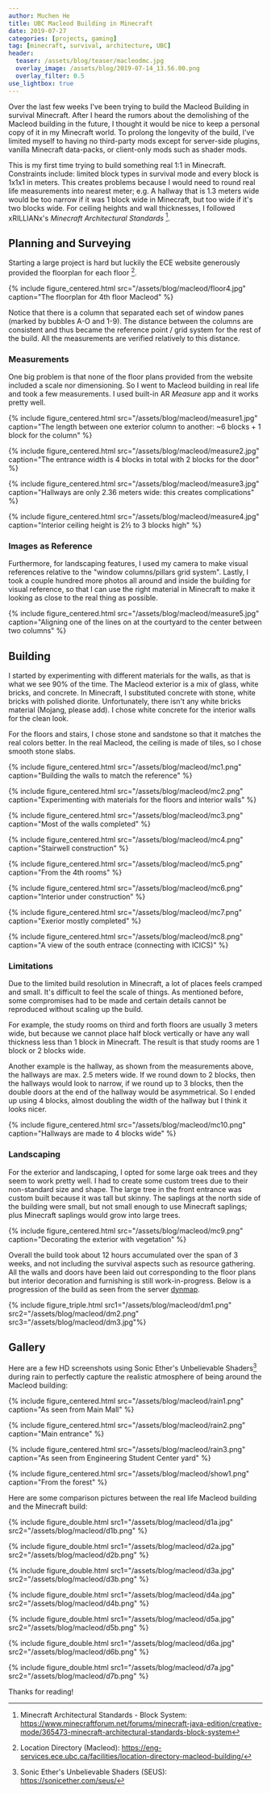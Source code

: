 ```yaml
---
author: Muchen He
title: UBC Macleod Building in Minecraft
date: 2019-07-27
categories: [projects, gaming]
tag: [minecraft, survival, architecture, UBC]
header:
  teaser: /assets/blog/teaser/macleodmc.jpg
  overlay_image: /assets/blog/2019-07-14_13.56.00.png
  overlay_filter: 0.5
use_lightbox: true
---
```


Over the last few weeks I've been trying to build the Macleod Building in survival Minecraft. After I heard the rumors about the demolishing of the Macleod building in the future, I thought it would be nice to keep a personal copy of it in my Minecraft world. To prolong the longevity of the build, I've limited myself to having no third-party mods except for server-side plugins, vanilla Minecraft data-packs, or client-only mods such as shader mods.

<!-- excerpt -->

This is my first time trying to build something real 1:1 in Minecraft. Constraints include: limited block types in survival mode and every block is 1x1x1 in meters. This creates problems because I would need to round real life measurements into nearest meter; e.g. A hallway that is 1.3 meters wide would be too narrow if it was 1 block wide in Minecraft, but too wide if it's two blocks wide. For ceiling heights and wall thicknesses, I followed xRILLIANx's *Minecraft Architectural Standards* [^mas].

## Planning and Surveying

Starting a large project is hard but luckily the ECE website generously provided the floorplan for each floor [^floorplan].

{% include figure_centered.html src="/assets/blog/macleod/floor4.jpg" caption="The floorplan for 4th floor Macleod" %}

Notice that there is a column that separated each set of window panes (marked by bubbles A-O and 1-9). The distance between the columns are consistent and thus became the reference point / grid system for the rest of the build. All the measurements are verified relatively to this distance. 

### Measurements

One big problem is that none of the floor plans provided from the website included a scale nor dimensioning. So I went to Macleod building in real life and took a few measurements. I used built-in AR *Measure* app and it works pretty well.

{% include figure_centered.html src="/assets/blog/macleod/measure1.jpg" caption="The length between one exterior column to another: ~6 blocks + 1 block for the column" %}

{% include figure_centered.html src="/assets/blog/macleod/measure2.jpg" caption="The entrance width is 4 blocks in total with 2 blocks for the door" %}

{% include figure_centered.html src="/assets/blog/macleod/measure3.jpg" caption="Hallways are only 2.36 meters wide: this creates complications" %}

{% include figure_centered.html src="/assets/blog/macleod/measure4.jpg" caption="Interior ceiling height is 2&half; to 3 blocks high" %}

### Images as Reference

Furthermore, for landscaping features, I used my camera to make visual references relative to the "window columns/pillars grid system". Lastly, I took a couple hundred more photos all around and inside the building for visual reference, so that I can use the right material in Minecraft to make it looking as close to the real thing as possible.

{% include figure_centered.html src="/assets/blog/macleod/measure5.jpg" caption="Aligning one of the lines on at the courtyard to the center between two columns" %}

## Building

I started by experimenting with different materials for the walls, as that is what we see 90% of the time. The Macleod exterior is a mix of glass, white bricks, and concrete. In Minecraft, I substituted concrete with stone, white bricks with polished diorite. Unfortunately, there isn't any white bricks material (Mojang, please add). I chose white concrete for the interior walls for the clean look.

For the floors and stairs, I chose stone and sandstone so that it matches the real colors better. In the real Macleod, the ceiling is made of tiles, so I chose smooth stone slabs.

{% include figure_centered.html src="/assets/blog/macleod/mc1.png" caption="Building the walls to match the reference" %}

{% include figure_centered.html src="/assets/blog/macleod/mc2.png" caption="Experimenting with materials for the floors and interior walls" %}

{% include figure_centered.html src="/assets/blog/macleod/mc3.png" caption="Most of the walls completed" %}

{% include figure_centered.html src="/assets/blog/macleod/mc4.png" caption="Stairwell construction" %}

{% include figure_centered.html src="/assets/blog/macleod/mc5.png" caption="From the 4th  rooms" %}

{% include figure_centered.html src="/assets/blog/macleod/mc6.png" caption="Interior under construction" %}

{% include figure_centered.html src="/assets/blog/macleod/mc7.png" caption="Exerior mostly completed" %}

{% include figure_centered.html src="/assets/blog/macleod/mc8.png" caption="A view of the south entrace (connecting with ICICS)" %}

### Limitations

Due to the limited build resolution in Minecraft, a lot of places feels cramped and small. It's difficult to feel the scale of things. As mentioned before, some compromises had to be made and certain details cannot be reproduced without scaling up the build.

For example, the study rooms on third and forth floors are usually 3 meters wide, but because we cannot place half block vertically or have any wall thickness less than 1 block in Minecraft. The result is that study rooms are 1 block or 2 blocks wide.

Another example is the hallway, as shown from the measurements above, the hallways are max. 2.5 meters wide. If we round down to 2 blocks, then the hallways would look to narrow, if we round up to 3 blocks, then the double doors at the end of the hallway would be asymmetrical. So I ended up using 4 blocks, almost doubling the width of the hallway but I think it looks nicer.

{% include figure_centered.html src="/assets/blog/macleod/mc10.png" caption="Hallways are made to 4 blocks wide" %}

### Landscaping

For the exterior and landscaping, I opted for some large oak trees and they seem to work pretty well. I had to create some custom trees due to their non-standard size and shape. The large tree in the front entrance was custom built because it was tall but skinny. The saplings at the north side of the building were small, but not small enough to use Minecraft saplings; plus Minecraft saplings would grow into large trees.

{% include figure_centered.html src="/assets/blog/macleod/mc9.png" caption="Decorating the exterior with vegetation" %}

Overall the build took about 12 hours accumulated over the span of 3 weeks, and not including the survival aspects such as resource gathering. All the walls and doors have been laid out corresponding to the floor plans but interior decoration and furnishing is still work-in-progress. Below is a progression of the build as seen from the server [dynmap](http://144.217.73.130:11565/).

{% include figure_triple.html src1="/assets/blog/macleod/dm1.png" src2="/assets/blog/macleod/dm2.png" src3="/assets/blog/macleod/dm3.jpg"%}

## Gallery

Here are a few HD screenshots using Sonic Ether's Unbelievable Shaders[^seus] during rain to perfectly capture the realistic atmosphere of being around the Macleod building:

{% include figure_centered.html src="/assets/blog/macleod/rain1.png" caption="As seen from Main Mall" %}

{% include figure_centered.html src="/assets/blog/macleod/rain2.png" caption="Main entrance" %}

{% include figure_centered.html src="/assets/blog/macleod/rain3.png" caption="As seen from Engineering Student Center yard" %}

{% include figure_centered.html src="/assets/blog/macleod/show1.png" caption="From the forest" %}

Here are some comparison pictures between the real life Macleod building and the Minecraft build:

{% include figure_double.html src1="/assets/blog/macleod/d1a.jpg" src2="/assets/blog/macleod/d1b.png" %}

{% include figure_double.html src1="/assets/blog/macleod/d2a.jpg" src2="/assets/blog/macleod/d2b.png" %}

{% include figure_double.html src1="/assets/blog/macleod/d3a.jpg" src2="/assets/blog/macleod/d3b.png" %}

{% include figure_double.html src1="/assets/blog/macleod/d4a.jpg" src2="/assets/blog/macleod/d4b.png" %}

{% include figure_double.html src1="/assets/blog/macleod/d5a.jpg" src2="/assets/blog/macleod/d5b.png" %}

{% include figure_double.html src1="/assets/blog/macleod/d6a.jpg" src2="/assets/blog/macleod/d6b.png" %}

{% include figure_double.html src1="/assets/blog/macleod/d7a.jpg" src2="/assets/blog/macleod/d7b.png" %}

Thanks for reading!

<!--Playing Minecraft on a flat screen monitor is easy to lose sense of the scale that 1 block = 1 meter. I tried walking around the build in VR and it's a lot more immersive in terms of scaling.-->

<!--<iframe style="width: 100%; height: 400px; overflow: hidden; border:1px solid #000;" src="http://144.217.73.130:11565/?worldname=usagi13&mapname=surface&zoom=5&x=286&y=64&z=247" width="100" height="100" scrolling="no">Iframes not supported</iframe>-->

[^mas]: Minecraft Architectural Standards - Block System: <https://www.minecraftforum.net/forums/minecraft-java-edition/creative-mode/365473-minecraft-architectural-standards-block-system>

[^floorplan]: Location Directory (Macleod): <https://eng-services.ece.ubc.ca/facilities/location-directory-macleod-building/>

[^seus]: Sonic Ether's Unbelievable Shaders (SEUS): <https://sonicether.com/seus/>